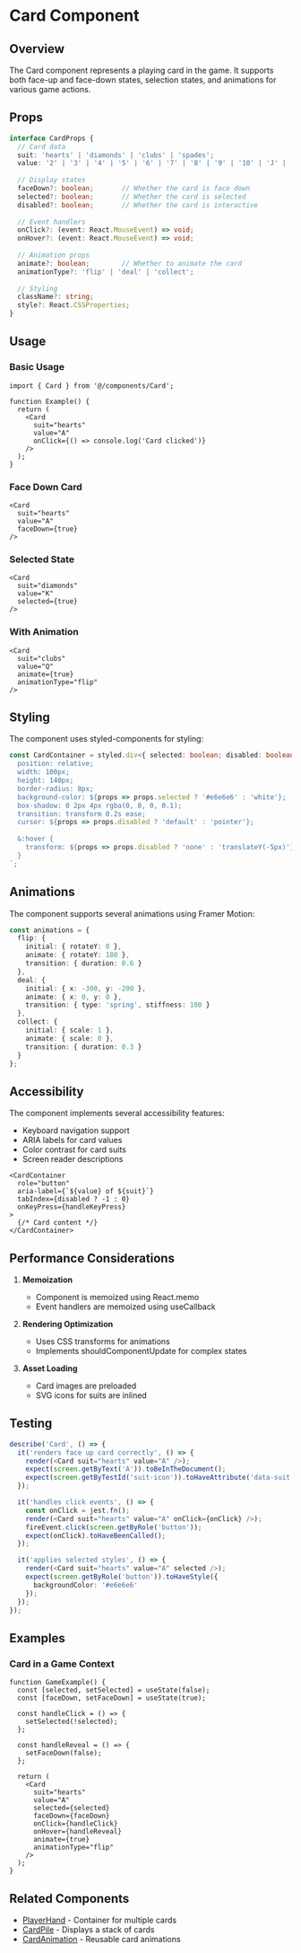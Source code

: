 # Card Component

## Overview
The Card component represents a playing card in the game. It supports both face-up and face-down states, selection states, and animations for various game actions.

## Props

```typescript
interface CardProps {
  // Card data
  suit: 'hearts' | 'diamonds' | 'clubs' | 'spades';
  value: '2' | '3' | '4' | '5' | '6' | '7' | '8' | '9' | '10' | 'J' | 'Q' | 'K' | 'A';
  
  // Display states
  faceDown?: boolean;       // Whether the card is face down
  selected?: boolean;       // Whether the card is selected
  disabled?: boolean;       // Whether the card is interactive
  
  // Event handlers
  onClick?: (event: React.MouseEvent) => void;
  onHover?: (event: React.MouseEvent) => void;
  
  // Animation props
  animate?: boolean;        // Whether to animate the card
  animationType?: 'flip' | 'deal' | 'collect';
  
  // Styling
  className?: string;
  style?: React.CSSProperties;
}
```

## Usage

### Basic Usage
```tsx
import { Card } from '@/components/Card';

function Example() {
  return (
    <Card
      suit="hearts"
      value="A"
      onClick={() => console.log('Card clicked')}
    />
  );
}
```

### Face Down Card
```tsx
<Card
  suit="hearts"
  value="A"
  faceDown={true}
/>
```

### Selected State
```tsx
<Card
  suit="diamonds"
  value="K"
  selected={true}
/>
```

### With Animation
```tsx
<Card
  suit="clubs"
  value="Q"
  animate={true}
  animationType="flip"
/>
```

## Styling

The component uses styled-components for styling:

```typescript
const CardContainer = styled.div<{ selected: boolean; disabled: boolean }>`
  position: relative;
  width: 100px;
  height: 140px;
  border-radius: 8px;
  background-color: ${props => props.selected ? '#e6e6e6' : 'white'};
  box-shadow: 0 2px 4px rgba(0, 0, 0, 0.1);
  transition: transform 0.2s ease;
  cursor: ${props => props.disabled ? 'default' : 'pointer'};
  
  &:hover {
    transform: ${props => props.disabled ? 'none' : 'translateY(-5px)'};
  }
`;
```

## Animations

The component supports several animations using Framer Motion:

```typescript
const animations = {
  flip: {
    initial: { rotateY: 0 },
    animate: { rotateY: 180 },
    transition: { duration: 0.6 }
  },
  deal: {
    initial: { x: -300, y: -200 },
    animate: { x: 0, y: 0 },
    transition: { type: 'spring', stiffness: 100 }
  },
  collect: {
    initial: { scale: 1 },
    animate: { scale: 0 },
    transition: { duration: 0.3 }
  }
};
```

## Accessibility

The component implements several accessibility features:

- Keyboard navigation support
- ARIA labels for card values
- Color contrast for card suits
- Screen reader descriptions

```tsx
<CardContainer
  role="button"
  aria-label={`${value} of ${suit}`}
  tabIndex={disabled ? -1 : 0}
  onKeyPress={handleKeyPress}
>
  {/* Card content */}
</CardContainer>
```

## Performance Considerations

1. **Memoization**
   - Component is memoized using React.memo
   - Event handlers are memoized using useCallback

2. **Rendering Optimization**
   - Uses CSS transforms for animations
   - Implements shouldComponentUpdate for complex states

3. **Asset Loading**
   - Card images are preloaded
   - SVG icons for suits are inlined

## Testing

```typescript
describe('Card', () => {
  it('renders face up card correctly', () => {
    render(<Card suit="hearts" value="A" />);
    expect(screen.getByText('A')).toBeInTheDocument();
    expect(screen.getByTestId('suit-icon')).toHaveAttribute('data-suit', 'hearts');
  });

  it('handles click events', () => {
    const onClick = jest.fn();
    render(<Card suit="hearts" value="A" onClick={onClick} />);
    fireEvent.click(screen.getByRole('button'));
    expect(onClick).toHaveBeenCalled();
  });

  it('applies selected styles', () => {
    render(<Card suit="hearts" value="A" selected />);
    expect(screen.getByRole('button')).toHaveStyle({
      backgroundColor: '#e6e6e6'
    });
  });
});
```

## Examples

### Card in a Game Context
```tsx
function GameExample() {
  const [selected, setSelected] = useState(false);
  const [faceDown, setFaceDown] = useState(true);

  const handleClick = () => {
    setSelected(!selected);
  };

  const handleReveal = () => {
    setFaceDown(false);
  };

  return (
    <Card
      suit="hearts"
      value="A"
      selected={selected}
      faceDown={faceDown}
      onClick={handleClick}
      onHover={handleReveal}
      animate={true}
      animationType="flip"
    />
  );
}
```

## Related Components

- [PlayerHand](./PlayerHand.md) - Container for multiple cards
- [CardPile](./CardPile.md) - Displays a stack of cards
- [CardAnimation](./CardAnimation.md) - Reusable card animations 